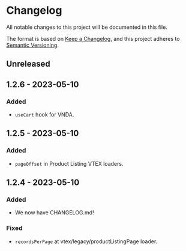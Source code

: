 # Changelog

All notable changes to this project will be documented in this file.

The format is based on [Keep a Changelog](https://keepachangelog.com/en/1.0.0/),
and this project adheres to
[Semantic Versioning](https://semver.org/spec/v2.0.0.html).

## Unreleased

## 1.2.6 - 2023-05-10
### Added
- `useCart` hook for VNDA.

## 1.2.5 - 2023-05-10

### Added

- `pageOffset` in Product Listing VTEX loaders.

## 1.2.4 - 2023-05-10

### Added

- We now have CHANGELOG.md!

### Fixed

- `recordsPerPage` at vtex/legacy/productListingPage loader.
